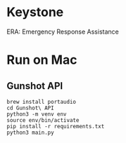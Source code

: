 # Keystone
ERA: Emergency Response Assistance


# Run on Mac
## Gunshot API
```shell
brew install portaudio
cd Gunshot\ API
python3 -m venv env
source env/bin/activate
pip install -r requirements.txt
python3 main.py
```
